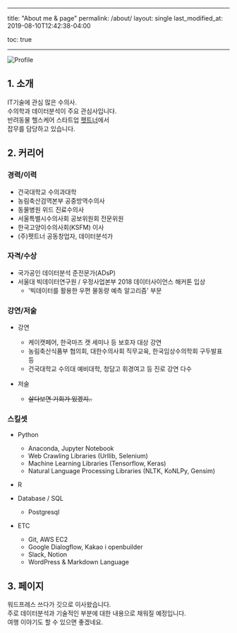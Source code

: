 ﻿---

title: "About me & page"
permalink: /about/
layout: single
last_modified_at: 2019-08-10T12:42:38-04:00

toc: true

---

<img src="{{ site.url }}{{ site.baseurl }}/assets/images/profile.jpg" alt="Profile">

## 1. 소개

IT기술에 관심 많은 수의사.<br>
수의학과 데이터분석이 주요 관심사입니다. <br>
반려동물 헬스케어 스타트업 [펫트너](https://app.petner.kr)에서 <br>
잡무를 담당하고 있습니다.


## 2. 커리어

### 경력/이력

 - 건국대학교 수의과대학
 - 농림축산검역본부 공중방역수의사
 - 동물병원 위드 진료수의사
 - 서울특별시수의사회 공보위원회 전문위원
 - 한국고양이수의사회(KSFM) 이사
 - (주)펫트너 공동창업자, 데이터분석가

### 자격/수상

 - 국가공인 데이터분석 준전문가(ADsP)
 - 서울대 빅데이터연구원 / 우정사업본부 2018 데이터사이언스 해커톤 입상
   - '빅데이터를 활용한 우편 물동량 예측 알고리즘' 부문

### 강연/저술

 - 강연
   - 케이캣페어, 한국마즈 캣 세미나 등 보호자 대상 강연
   - 농림축산식품부 협의회, 대한수의사회 직무교육, 한국임상수의학회 구두발표 등
   - 건국대학교 수의대 예비대학, 청담고 휘경여고 등 진로 강연 다수
 
 - 저술
   - ~~살다보면 기회가 있겠지..~~

### 스킬셋

 - Python
   - Anaconda, Jupyter Notebook
   - Web Crawling Libraries (Urllib, Selenium)
   - Machine Learning Libraries (Tensorflow, Keras)
   - Natural Language Processing Libraries (NLTK, KoNLPy, Gensim)
   
 - R
 
 - Database / SQL
   - Postgresql
   
 - ETC
   - Git, AWS EC2
   - Google Dialogflow, Kakao i openbuilder
   - Slack, Notion
   - WordPress & Markdown Language

## 3. 페이지

워드프레스 쓰다가 깃으로 이사왔습니다.<br>
주로 데이터분석과 기술적인 부분에 대한 내용으로 채워질 예정입니다.<br>
여행 이야기도 할 수 있으면 좋겠네요.
